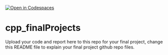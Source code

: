 [![Open in Codespaces](https://classroom.github.com/assets/launch-codespace-2972f46106e565e64193e422d61a12cf1da4916b45550586e14ef0a7c637dd04.svg)](https://classroom.github.com/open-in-codespaces?assignment_repo_id=19489977)
# cpp_finalProjects

Upload your code and report here to this repo for your final project, change this README file to explain your final project github repo files.
